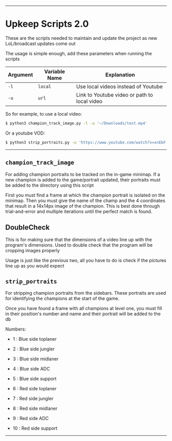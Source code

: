 ***

# Upkeep Scripts 2.0

These are the scripts needed to maintain and update the project as new LoL/broadcast updates come out

The usage is simple enough, add these parameters when running the scripts

|Argument|Variable Name|Explanation|
|---|---|---|
|`-l`|`local`|Use local videos instead of Youtube|
|`-u`|`url`|Link to Youtube video or path to local video|

So for example, to use a local video:

```sh
$ python3 champion_track_image.py -l -u '~/Downloads/test.mp4'
```

Or a youtube VOD:

```sh
$ python3 strip_portraits.py -u 'https://www.youtube.com/watch?v=xnEbF-a0k80'
```

***

## `champion_track_image`

For adding champion portraits to be tracked on the in-game minimap. If a new champion is added to the game/portrait updated, their portraits must be added to the directory using this script

First you must find a frame at which the champion portrait is isolated on the minimap. Then you must give the name of the champ and the 4 coordinates that result in a 14x14px image of the champion. This is best done through trial-and-error and multiple iterations until the perfect match is found.


## DoubleCheck

This is for making sure that the dimensions of a video line up with the program's dimensions. Used to double check that the program will be cropping images properly

Usage is just like the previous two, all you have to do is check if the pictures line up as you would expect


## `strip_portraits`

For stripping champion portraits from the sidebars. These portraits are used for identifying the champions at the start of the game.

Once you have found a frame with all champions at level one, you must fill in their position's number and name and their portrait will be added to the db

Numbers: 
* 1  : Blue side toplaner
* 2  : Blue side jungler
* 3  : Blue side midlaner
* 4  : Blue side ADC
* 5  : Blue side support

* 6  : Red side toplaner
* 7  : Red side jungler
* 8  : Red side midlaner
* 9  : Red side ADC
* 10 : Red side support

***